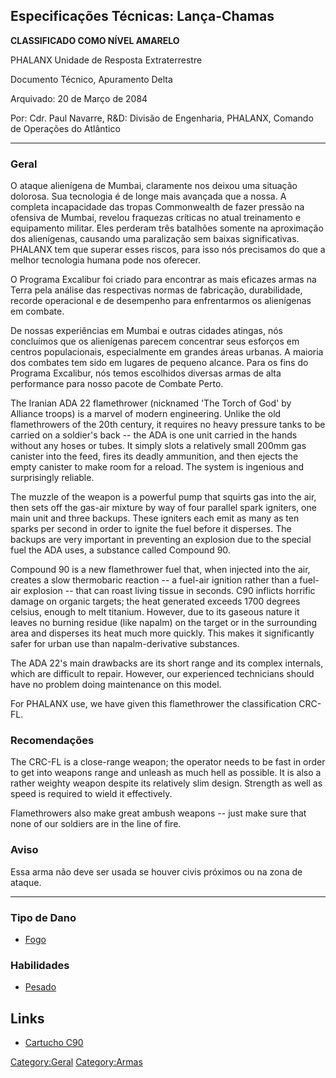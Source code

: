 ## Especificações Técnicas: Lança-Chamas

**CLASSIFICADO COMO NÍVEL AMARELO**

PHALANX Unidade de Resposta Extraterrestre

Documento Técnico, Apuramento Delta

Arquivado: 20 de Março de 2084

Por: Cdr. Paul Navarre, R&D: Divisão de Engenharia, PHALANX, Comando de
Operações do Atlântico

------------------------------------------------------------------------

### Geral

O ataque alienígena de Mumbai, claramente nos deixou uma situação
dolorosa. Sua tecnologia é de longe mais avançada que a nossa. A
completa incapacidade das tropas Commonwealth de fazer pressão na
ofensiva de Mumbai, revelou fraquezas críticas no atual treinamento e
equipamento militar. Eles perderam três batalhões somente na aproximação
dos alienígenas, causando uma paralização sem baixas significativas.
PHALANX tem que superar esses riscos, para isso nós precisamos do que a
melhor tecnologia humana pode nos oferecer.

O Programa Excalibur foi criado para encontrar as mais eficazes armas na
Terra pela análise das respectivas normas de fabricação, durabilidade,
recorde operacional e de desempenho para enfrentarmos os alienígenas em
combate.

De nossas experiências em Mumbai e outras cidades atingas, nós
concluímos que os alienígenas parecem concentrar seus esforços em
centros populacionais, especialmente em grandes áreas urbanas. A maioria
dos combates tem sido em lugares de pequeno alcance. Para os fins do
Programa Excalibur, nós temos escolhidos diversas armas de alta
performance para nosso pacote de Combate Perto.

The Iranian ADA 22 flamethrower (nicknamed 'The Torch of God' by
Alliance troops) is a marvel of modern engineering. Unlike the old
flamethrowers of the 20th century, it requires no heavy pressure tanks
to be carried on a soldier's back -- the ADA is one unit carried in the
hands without any hoses or tubes. It simply slots a relatively small
200mm gas canister into the feed, fires its deadly ammunition, and then
ejects the empty canister to make room for a reload. The system is
ingenious and surprisingly reliable.

The muzzle of the weapon is a powerful pump that squirts gas into the
air, then sets off the gas-air mixture by way of four parallel spark
igniters, one main unit and three backups. These igniters each emit as
many as ten sparks per second in order to ignite the fuel before it
disperses. The backups are very important in preventing an explosion due
to the special fuel the ADA uses, a substance called Compound 90.

Compound 90 is a new flamethrower fuel that, when injected into the air,
creates a slow thermobaric reaction -- a fuel-air ignition rather than a
fuel-air explosion -- that can roast living tissue in seconds. C90
inflicts horrific damage on organic targets; the heat generated exceeds
1700 degrees celsius, enough to melt titanium. However, due to its
gaseous nature it leaves no burning residue (like napalm) on the target
or in the surrounding area and disperses its heat much more quickly.
This makes it significantly safer for urban use than napalm-derivative
substances.

The ADA 22's main drawbacks are its short range and its complex
internals, which are difficult to repair. However, our experienced
technicians should have no problem doing maintenance on this model.

For PHALANX use, we have given this flamethrower the classification
CRC-FL.

### Recomendações

The CRC-FL is a close-range weapon; the operator needs to be fast in
order to get into weapons range and unleash as much hell as possible. It
is also a rather weighty weapon despite its relatively slim design.
Strength as well as speed is required to wield it effectively.

Flamethrowers also make great ambush weapons -- just make sure that none
of our soldiers are in the line of fire.

### Aviso

Essa arma não deve ser usada se houver civis próximos ou na zona de
ataque.

------------------------------------------------------------------------

### Tipo de Dano

- [Fogo](Dano/Fogo "wikilink")

### Habilidades

- [Pesado](Habilidades/Pesado "wikilink")

## Links

- [Cartucho C90](Equipamento/Munição/Cartucho_C90 "wikilink")

[Category:Geral](Category:Geral "wikilink")
[Category:Armas](Category:Armas "wikilink")